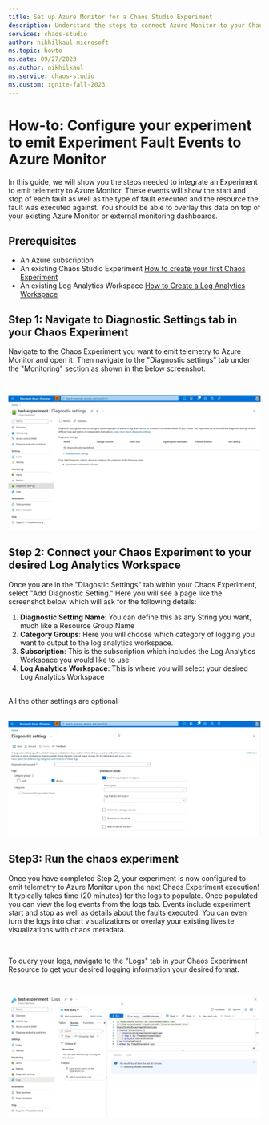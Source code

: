 ```yaml
---
title: Set up Azure Monitor for a Chaos Studio Experiment
description: Understand the steps to connect Azure Monitor to your Chaos Studio Experiment
services: chaos-studio
author: nikhilkaul-microsoft
ms.topic: howto
ms.date: 09/27/2023
ms.author: nikhilkaul
ms.service: chaos-studio
ms.custom: ignite-fall-2023
---
```

# How-to: Configure your experiment to emit Experiment Fault Events to Azure Monitor
In this guide, we will show you the steps needed to integrate an Experiment to emit telemetry to Azure Monitor. These events will show the start and stop of each fault as well as the type of fault executed and the resource the fault was executed against. You should be able to overlay this data on top of your existing Azure Monitor or external monitoring dashboards.

## Prerequisites
- An Azure subscription
- An existing Chaos Studio Experiment [How to create your first Chaos Experiment](chaos-studio-quickstart-azure-portal.md)
- An existing Log Analytics Workspace [How to Create a Log Analytics Workspace](https://learn.microsoft.com/en-us/azure/azure-monitor/logs/quick-create-workspace?tabs=azure-portal)

## Step 1: Navigate to Diagnostic Settings tab in your Chaos Experiment
Navigate to the Chaos Experiment you want to emit telemetry to Azure Monitor and open it. Then navigate to the "Diagnostic settings" tab under the "Monitoring" section as shown in the below screenshot:

<br/>

![Screenshot that shows Diagnostic Settings in Chaos Experiment](images/Step1A.png)

## Step 2: Connect your Chaos Experiment to your desired Log Analytics Workspace
Once you are in the "Diagostic Settings" tab within your Chaos Experiment, select "Add Diagnostic Setting."
Here you will see a page like the screenshot below which will ask for the following details:
1. **Diagnostic Setting Name**: You can define this as any String you want, much like a Resource Group Name
2. **Category Groups**: Here you will choose which category of logging you want to output to the log analytics workspace. 
3. **Subscription**: This is the subscription which includes the Log Analytics Workspace you would like to use
4. **Log Analytics Workspace**: This is where you will select your desired Log Analytics Workspace
<br/>
All the other settings are optional
<br/>

<br/>

![Screenshot that shows the Diagnostic Settings blade and required information](images/Step2A.png)

## Step3: Run the chaos experiment
Once you have completed Step 2, your experiment is now configured to emit telemetry to Azure Monitor upon the next Chaos Experiment execution!  It typically takes time (20 minutes) for the logs to populate. Once populated you can view the log events from the logs tab. Events include experiment start and stop as well as details about the faults executed. You can even turn the logs into chart visualizations or overlay your existing livesite visualizations with chaos metadata.

<br/>

To query your logs, navigate to the "Logs" tab in your Chaos Experiment Resource to get your desired logging information your desired format.

<br/>

![Screenshot of Logs tab in Chaos Experiment Resource](images/Step3A.png)
